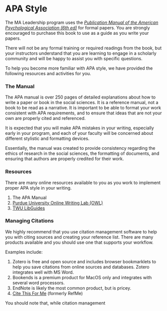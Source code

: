 # APA Style

The MA Leadership program uses the [_Publication Manual of the American Psychological Association \(6th ed\)_](http://www.apastyle.org/manual/) for formal papers. You are strongly encouraged to purchase this book to use as a guide as you write your papers.

There will not be any formal training or required readings from the book, but your instructors understand that you are learning to engage in a scholarly community and will be happy to assist you with specific questions.

To help you become more familiar with APA style, we have provided the following resources and activities for you.

### The Manual

The APA manual is over 250 pages of detailed explanations about how to write a paper or book in the social sciences. It is a reference manual, not a book to be read as a narrative. It is important to be able to format your work consistent with APA requirements, and to ensure that ideas that are not your own are properly cited and referenced.

It is expected that you will make APA mistakes in your writing, especially early in your program, and each of your faculty will be concerned about different stylistic and formatting devices.

Essentially, the manual was created to provide consistency regarding the ethics of research in the social sciences, the formatting of documents, and ensuring that authors are properly credited for their work.

### Resources

There are many online resources available to you as you work to implement proper APA style in your writing.

1. The APA Manual
2. [Purdue University Online Writing Lab \(OWL\)](https://owl.english.purdue.edu/owl/resource/560/01/)
3. [TWU LibGuides](http://libguides.twu.ca/citation_style_guides)

### Managing Citations

We highly recommend that you use citation management software to help you with citing sources and creating your reference list. There are many products available and you should use one that supports your workflow.

Examples include:

1. Zotero is free and open source and includes browser bookmarklets to help you save citations from online sources and databases. Zotero integrates well with MS Word.
2. Bookends is a premium product for MacOS only and integrates with several word processors.
3. EndNote is likely the most common product, but is pricey.
4. [Cite This For Me](http://www.citethisforme.com/ca) \(formerly RefMe\)

You should note that, while citation management


